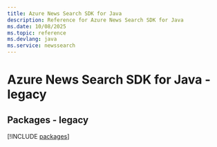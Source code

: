 ```yaml
---
title: Azure News Search SDK for Java
description: Reference for Azure News Search SDK for Java
ms.date: 10/08/2025
ms.topic: reference
ms.devlang: java
ms.service: newssearch
---
```

# Azure News Search SDK for Java - legacy
## Packages - legacy
[!INCLUDE [packages](news-search-index.md)]